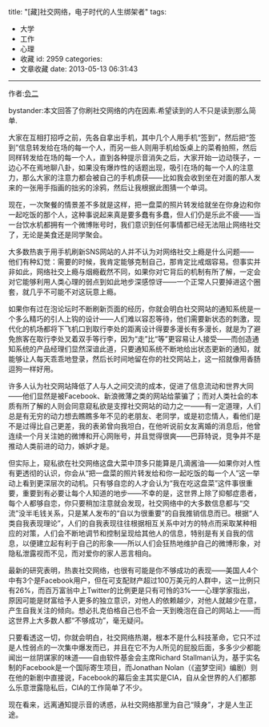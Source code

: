 title: "[藏]社交网络，电子时代的人生绑架者"
tags:
  - 大学
  - 工作
  - 心理
  - 收藏
id: 2959
categories:
  - 文章收藏
date: 2013-05-13 06:31:43
---

作者:[负二](http://www.zhihu.com/people/fu-er)

bystander:本文回答了你刷社交网络的内在因素.希望读到的人不只是读到那么简单.

大家在互相打招呼之前，先各自拿出手机，其中几个人用手机“签到”，然后把“签到”信息转发给在场的每一个人，而另一些人则用手机给饭桌上的菜肴拍照，然后同样转发给在场的每一个人，直到各种提示音消失之后，大家开始一边动筷子，一边心不在焉地聊八卦，如果没有爆炸性的话题出现，吸引在场的每一个人的注意力，那么大家的注意力都会被自己的手机虏获——比如我会收到坐在对面的那人发来的一张用手指画的拙劣的涂鸦，然后让我根据此图猜一个单词。

现在，一次聚餐的情景差不多就是这样，把一盘菜的照片转发给就坐在你身边和你一起吃饭的那个人，这种事说起来真是要多蠢有多蠢，但人们仍是乐此不疲——当一台饮水机都拥有一个微博账号时，我们意识到任何事情都已经无法阻止网络社交了，无论是美食还是同学聚会。

大多数热衷于用手机刷新SNS网站的人并不认为对网络社交上瘾是什么问题——他们有种幻觉：需要的时候，我肯定能够克制自己，那肯定比戒烟容易。但事实并非如此，网络社交上瘾与烟瘾截然不同，如果你对它背后的机制有所了解，一定会对它能够利用人类心理的弱点到如此地步深感惊讶——一个正常人只要掉进这个圈套，就几乎不可能不对这玩意上瘾。

如果你有过在泡论坛时不断刷新页面的经历，你就会明白社交网站的通知系统是一个多么精巧的引人上钩的设计——人们难以容忍等待，他们需要新状态的刺激，现代化的机场都将下飞机口到取行李处的距离设计得要多漫长有多漫长，就是为了避免旅客在取行李处叉着双手等行李，因为“走”比“等”更容易让人接受——而创造通知系统的产品经理们显然深谙此道，只要通知系统不断地给出状态更新的通知，就能够让人每天乖乖地登录，然后长时间地留在你的社交网站上，这一招就像用香肠逗狗一样好用。

许多人认为社交网站降低了人与人之间交流的成本，促进了信息流动和世界大同——他们显然是被Facebook、新浪微薄之类的网站给蒙骗了；而对人类社会的本质有所了解的人则会同意窥私欲是支撑社交网站的动力之一——有一定道理，人们总是有无穷的动力想去瞧瞧多年不见的老朋友、老同学，或是初恋情人，看他们是不是过得比自己更差，我的表弟曾向我坦白，在他听说前女友离婚的消息后，他曾连续一个月关注她的微博和开心网账号，并且觉得很爽——巴菲特说，竞争并不是推动人类前进的动力，嫉妒才是。

但实际上，窥私欲在社交网络这盘大菜中顶多只能算是几滴酱油——如果你对人性有更透彻的认识，你会从“把一盘菜的照片转发给和你一起吃饭的每一个人”这一举动上看到更深层次的动机。只有够自恋的人才会认为“我在吃这盘菜”这件事很重要，重要到有必要让每个人知道的地步——不幸的是，这世界上除了抑郁症患者，每个人都够自恋，你只要稍加注意就会发现，社交网络中的大多数信息都与“交流”没半毛钱关系，只是某人发布的“自以为很重要”的自我推销信息而已。根据“人类自我表现理论”，人们的自我表现往往根据相互关系中对方的特点而采取某种相应的对策，人们会不断地调节和控制呈现给其他人的信息，特别是有关自我的信息，以便建立起有利于自己的形象——所以人们会狂热地维护自己的微博形象，对隐私泄露视而不见，而对爱你的家人恶言相向。

最新的研究表明，热衷社交网络，也很有可能是你不够成功的表现——美国人4个中有3个是Facebook用户，但在可支配财产超过100万美元的人群中，这一比例只有26%，而百万富翁中上Twitter的比例更是只有可怜的3%——心理学家指出，原因可能是财富给予人更多的独立意识，对他人的依赖越少，对他人就越少在意，产生自我关注的倾向。想必扎克伯格自己也不会一天到晚泡在自己的网站上——而这世界上大多数人都“不够成功”，毫无疑问。

只要看透这一切，你就会明白，社交网络热潮，根本不是什么科技革命，它只不过是人性弱点的一次集中爆发而已，并且在它不为人所见的屁股后面，多多少少都能闻出一丝阴谋家的味道——自由软件基金会主席Richard Stallman认为，基于实名制的Facebook是一个国际寄生项目，而Jonathan Nolan（《盗梦空间》编剧）则在他的新剧中直接说，Facebook的幕后金主其实是CIA，自从全世界的人们都那么乐意泄露隐私后，CIA的工作简单了不少。

现在看来，远离通知提示音的诱惑，从社交网络那里为自己“赎身”，才是人生正途。